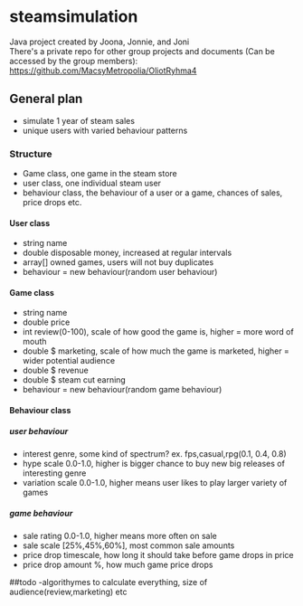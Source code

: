 # steamsimulation
Java project created by Joona, Jonnie, and Joni  
There's a private repo for other group projects and documents (Can be accessed by the group members):
https://github.com/MacsyMetropolia/OliotRyhma4


## General plan
- simulate 1 year of steam sales
- unique users with varied behaviour patterns

### Structure
- Game class, one game in the steam store
- user class, one individual steam user
- behaviour class, the behaviour of a user or a game, chances of sales, price drops etc.

#### User class
- string name
- double disposable money, increased at regular intervals
- array[] owned games, users will not buy duplicates
- behaviour = new behaviour(random user behaviour)

#### Game class
- string name
- double price
- int review(0-100), scale of how good the game is, higher = more word of mouth
- double $ marketing, scale of how much the game is marketed, higher = wider potential audience
- double $ revenue
- double $ steam cut earning
- behaviour = new behaviour(random game behaviour)

#### Behaviour class
##### user behaviour
- interest genre, some kind of spectrum? ex. fps,casual,rpg(0.1, 0.4, 0.8)
- hype scale 0.0-1.0, higher is bigger chance to buy new big releases of interesting genre
- variation scale 0.0-1.0, higher means user likes to play larger variety of games
##### game behaviour
- sale rating 0.0-1.0, higher means more often on sale
- sale scale [25%,45%,60%], most common sale amounts
- price drop timescale, how long it should take before game drops in price
- price drop amount %, how much game price drops

##todo
-algorithymes to calculate everything, size of audience(review,marketing) etc
